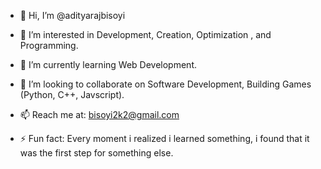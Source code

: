 - 👋 Hi, I’m @adityarajbisoyi
- 👀 I’m interested in Development, Creation, Optimization , and Programming.
- 🌱 I’m currently learning Web Development.
- 💞️ I’m looking to collaborate on Software Development, Building Games (Python, C++, Javscript).
- 📫 Reach me at: bisoyi2k2@gmail.com
  
- ⚡ Fun fact: Every moment i realized i learned something, i found that it was the first step for something else.


